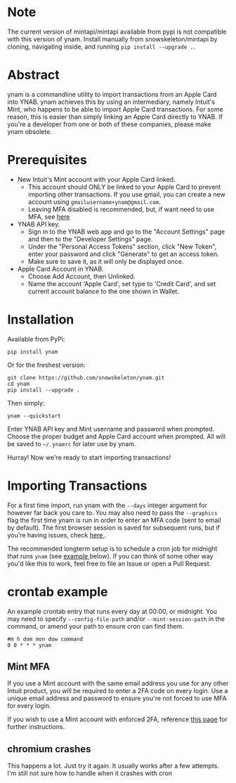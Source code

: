 # Note
The current version of mintapi/mintapi available from pypi is not compatible with this version of ynam. Install manually from snowskeleton/mintapi by cloning, navigating inside, and running `pip install --upgrade .`.


# Abstract
ynam is a commandline utility to import transactions from an Apple Card into YNAB.
ynam achieves this by using an intermediary, namely Intuit's Mint, who happens to be able to import Apple Card transactions.
For some reason, this is easier than simply linking an Apple Card directly to YNAB.
If you're a developer from one or both of these companies, please make ynam obsolete.

# Prerequisites
 - New Intuit's Mint account with your Apple Card linked.
    - This account should ONLY be linked to your Apple Card to prevent importing other transactions. If you use gmail, you can create a new account using `gmailusername+ynam@gmail.com`.
    - Leaving MFA disabled is recommended, but, if want need to use MFA, see [here](#mint-mfa)
 - YNAB API key.
    - Sign in to the YNAB web app and go to the "Account Settings" page and then to the "Developer Settings" page.
    - Under the "Personal Access Tokens" section, click "New Token", enter your password and click "Generate" to get an access token.
    - Make sure to save it, as it will only be displayed once.
 - Apple Card Account in YNAB.
    - Choose Add Account, then Unlinked.
    - Name the account 'Apple Card', set type to 'Credit Card', and set current account balance to the one shown in Wallet.

# Installation

Available from PyPi:
```
pip install ynam
```
Or for the freshest version:
```
git clone https://github.com/snowskeleton/ynam.git
cd ynam
pip install --upgrade .
```
Then simply:
```
ynam --quickstart
```

Enter YNAB API key and Mint username and password when prompted. Choose the proper budget and Apple Card account when prompted.
All will be saved to `~/.ynamrc` for later use by ynam.

Hurray! Now we're ready to start importing transactions!

# Importing Transactions
For a first time import, run ynam with the `--days` integer argument for however far back you care to.
You may also need to pass the `--graphics` flag the first time ynam is run in order to enter an MFA code (sent to email by default).
The first browser session is saved for subsequent runs, but if you're having issues, check [ here ](#mint-mfa).

The recommended longterm setup is to schedule a cron job for midnight that runs `ynam` (see [ example ](#crontab-example) below). 
If you can think of some other way you'd like this to work, feel free to file an Issue or open a Pull Request.

# crontab example
An example crontab entry that runs every day at 00:00, or midnight.
You may need to specify `--config-file-path` and/or `--mint-session-path` in the command, or amend your path to ensure cron can find them.
```
#m h dom mon dow command
0 0 * * * ynam
```
## Mint MFA
If you use a Mint account with the same email address you use for any other Intuit product, you will be required to enter a 2FA code on every login.
Use a unique email address and password to ensure you're not forced to use MFA for every login.

If you wish to use a Mint account with enforced 2FA, reference [this page](https://github.com/mintapi/mintapi#mfa-authentication-methods) for further instructions.

## chromium crashes
This happens a lot. Just try it again. It usually works after a few attempts.
I'm still not sure how to handle when it crashes with cron

